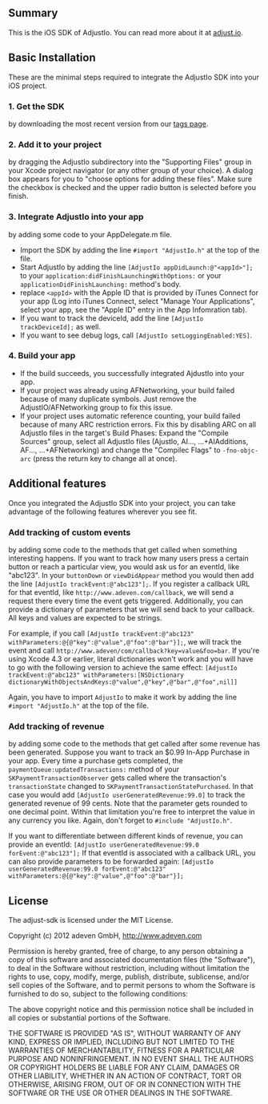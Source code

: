 ## Summary

This is the iOS SDK of AdjustIo. You can read more about it at [adjust.io](http://www.adjust.io).

## Basic Installation

These are the minimal steps required to integrate the AdjustIo SDK into your iOS project.

### 1. Get the SDK
by downloading the most recent version from our [tags page](https://github.com/adeven/adjust_sdk/tags).

### 2. Add it to your project
by dragging the AdjustIo subdirectory into the "Supporting Files" group in your Xcode project navigator (or any other group of your choice). A dialog box appears for you to "choose options for adding these files". Make sure the checkbox is checked and the upper radio button is selected before you finish.

### 3. Integrate AdjustIo into your app
by adding some code to your AppDelegate.m file. 
* Import the SDK by adding the line `#import "AdjustIo.h"` at the top of the file. 
* Start AdjustIo by adding the line `[AdjustIo appDidLaunch:@"<appId>"];` to your `application:didFinishLaunchingWithOptions:` or your `applicationDidFinishLaunching:` method's body. 
* replace `<appId>` with the Apple ID that is provided by iTunes Connect for your app (Log into iTunes Connect, select "Manage Your Applications", select your app, see the "Apple ID" entry in the App Infomration tab).
* If you want to track the deviceId, add the line `[AdjustIo trackDeviceId];` as well.
* If you want to see debug logs, call `[AdjustIo setLoggingEnabled:YES]`.

### 4. Build your app
* If the build succeeds, you successfully integrated AjdustIo into your app.
* If your project was already using AFNetworking, your build failed because of many duplicate symbols. Just remove the AdjustIO/AFNetworking group to fix this issue.
* If your project uses automatic reference counting, your build failed because of many ARC restriction errors. Fix this by disabling ARC on all AdjustIo files in the target's Build Phases: Expand the "Compile Sources" group, select all AdjustIo files (AjustIo, AI..., ...+AIAdditions, AF..., ...+AFNetworking) and change the "Compilec Flags" to `-fno-objc-arc` (press the return key to change all at once).

## Additional features

Once you integrated the AdjustIo SDK into your project, you can take advantage of the following features wherever you see fit.

### Add tracking of custom events
by adding some code to the methods that get called when something interesting happens. If you want to track how many users press a certain button or reach a particular view, you would ask us for an eventId, like "abc123". In your `buttonDown` or `viewDidAppear` method you would then add the line `[AdjustIo trackEvent:@"abc123"];`. If you register a callback URL for that eventId, like `http://www.adeven.com/callback`, we will send a request there every time the event gets triggered. Additionally, you can provide a dictionary of parameters that we will send back to your callback. All keys and values are expected to be strings.

For example, if you call `[AdjustIo trackEvent:@"abc123" withParameters:@{@"key":@"value",@"foo":@"bar"}];`, we will track the event and call `http://www.adeven/com/callback?key=value&foo=bar`. If you're using Xcode 4.3 or earlier, literal dictionaries won't work and you will have to go with the following version to achieve the same effect:
`[AdjustIo trackEvent:@"abc123" withParameters:[NSDictionary dictionaryWithObjectsAndKeys:@"value",@"key",@"bar",@"foo",nil]]`

Again, you have to import `AdjustIo` to make it work by adding the line `#import "AdjustIo.h"` at the top of the file.

### Add tracking of revenue
by adding some code to the methods that get called after some revenue has been generated. Suppose you want to track an $0.99 In-App Purchase in your app. Every time a purchase gets completed, the `paymentQueue:updatedTransactions:` method of your `SKPaymentTransactionObserver` gets called where the transaction's `transactionState` changed to `SKPaymentTransactionStatePurchased`. In that case you would add `[AdjustIo userGeneratedRevenue:99.0]` to track the generated revenue of 99 cents. Note that the parameter gets rounded to one decimal point. Within that limitation you're free to interpret the value in any currency you like. Again, don't forget to `#include "AdjustIo.h"`.

If you want to differentiate between different kinds of revenue, you can provide an eventId: `[AdjustIo userGeneratedRevenue:99.0 forEvent:@"abc123"];` If that eventId is associated with a callback URL, you can also provide parameters to be forwarded again:
`[AdjustIo userGeneratedRevenue:99.0 forEvent:@"abc123" withParameters:@{@"key":@"value",@"foo":@"bar"}];`

## License

The adjust-sdk is licensed under the MIT License.

Copyright (c) 2012 adeven GmbH, 
http://www.adeven.com

Permission is hereby granted, free of charge, to any person obtaining
a copy of this software and associated documentation files (the
"Software"), to deal in the Software without restriction, including
without limitation the rights to use, copy, modify, merge, publish,
distribute, sublicense, and/or sell copies of the Software, and to
permit persons to whom the Software is furnished to do so, subject to
the following conditions:

The above copyright notice and this permission notice shall be
included in all copies or substantial portions of the Software.

THE SOFTWARE IS PROVIDED "AS IS", WITHOUT WARRANTY OF ANY KIND,
EXPRESS OR IMPLIED, INCLUDING BUT NOT LIMITED TO THE WARRANTIES OF
MERCHANTABILITY, FITNESS FOR A PARTICULAR PURPOSE AND
NONINFRINGEMENT. IN NO EVENT SHALL THE AUTHORS OR COPYRIGHT HOLDERS BE
LIABLE FOR ANY CLAIM, DAMAGES OR OTHER LIABILITY, WHETHER IN AN ACTION
OF CONTRACT, TORT OR OTHERWISE, ARISING FROM, OUT OF OR IN CONNECTION
WITH THE SOFTWARE OR THE USE OR OTHER DEALINGS IN THE SOFTWARE.
